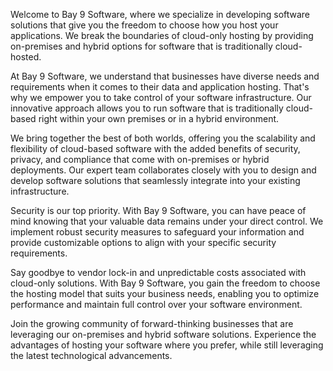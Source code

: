 Welcome to Bay 9 Software, where we specialize in developing software solutions that give you the freedom to choose how you host your applications. We break the boundaries of cloud-only hosting by providing on-premises and hybrid options for software that is traditionally cloud-hosted.

At Bay 9 Software, we understand that businesses have diverse needs and requirements when it comes to their data and application hosting. That's why we empower you to take control of your software infrastructure. Our innovative approach allows you to run software that is traditionally cloud-based right within your own premises or in a hybrid environment.

We bring together the best of both worlds, offering you the scalability and flexibility of cloud-based software with the added benefits of security, privacy, and compliance that come with on-premises or hybrid deployments. Our expert team collaborates closely with you to design and develop software solutions that seamlessly integrate into your existing infrastructure.

Security is our top priority. With Bay 9 Software, you can have peace of mind knowing that your valuable data remains under your direct control. We implement robust security measures to safeguard your information and provide customizable options to align with your specific security requirements.

Say goodbye to vendor lock-in and unpredictable costs associated with cloud-only solutions. With Bay 9 Software, you gain the freedom to choose the hosting model that suits your business needs, enabling you to optimize performance and maintain full control over your software environment.

Join the growing community of forward-thinking businesses that are leveraging our on-premises and hybrid software solutions. Experience the advantages of hosting your software where you prefer, while still leveraging the latest technological advancements.
